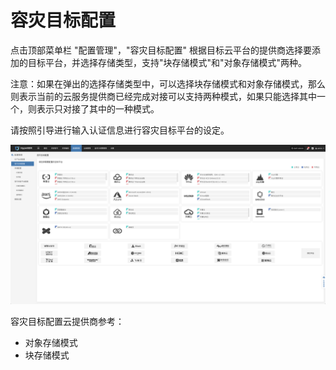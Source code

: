 # 容灾目标配置

点击顶部菜单栏 "配置管理"，"容灾目标配置" 根据目标云平台的提供商选择要添加的目标平台，并选择存储类型，支持"块存储模式"和"对象存储模式"两种。

注意：如果在弹出的选择存储类型中，可以选择块存储模式和对象存储模式，那么则表示当前的云服务提供商已经完成对接可以支持两种模式，如果只能选择其中一个，则表示只对接了其中的一种模式。

请按照引导进行输入认证信息进行容灾目标平台的设定。

![](./images/drsite-2.png)

容灾目标配置云提供商参考：

+ 对象存储模式
+ 块存储模式